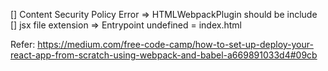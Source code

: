 [] Content Security Policy Error => HTMLWebpackPlugin should be include
[] jsx file extension => Entrypoint undefined = index.html

Refer:
https://medium.com/free-code-camp/how-to-set-up-deploy-your-react-app-from-scratch-using-webpack-and-babel-a669891033d4#09cb
